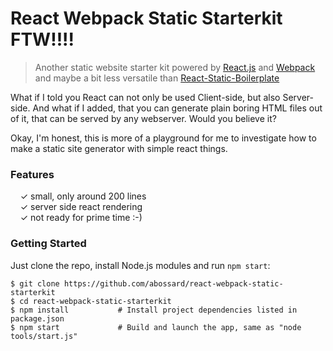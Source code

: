 # React Webpack Static Starterkit FTW!!!!

> Another static website starter kit powered by [React.js](http://facebook.github.io/react/) and [Webpack](http://webpack.github.io/) and maybe a bit less versatile than [React-Static-Boilerplate](https://github.com/koistya/react-static-boilerplate)

What if I told you React can not only be used Client-side, but also Server-side. And what if I added, that you can generate plain boring HTML files out of it, that can be served by any webserver.
Would you believe it?

Okay, I'm honest, this is more of a playground for me to investigate how to make a static site generator with simple react things.

### Features

&nbsp; &nbsp; ✓ small, only around 200 lines<br>
&nbsp; &nbsp; ✓ server side react rendering<br>
&nbsp; &nbsp; ✓ not ready for prime time :-) <br>

### Getting Started

Just clone the repo, install Node.js modules and run `npm start`:

```shell
$ git clone https://github.com/abossard/react-webpack-static-starterkit
$ cd react-webpack-static-starterkit
$ npm install           # Install project dependencies listed in package.json
$ npm start             # Build and launch the app, same as "node tools/start.js"
```